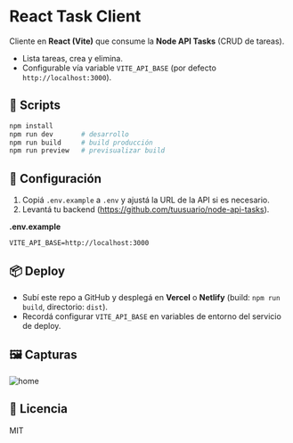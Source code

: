 # React Task Client

Cliente en **React (Vite)** que consume la **Node API Tasks** (CRUD de tareas).
- Lista tareas, crea y elimina.
- Configurable vía variable `VITE_API_BASE` (por defecto `http://localhost:3000`).

## 🚀 Scripts
```bash
npm install
npm run dev       # desarrollo
npm run build     # build producción
npm run preview   # previsualizar build
```

## 🔧 Configuración
1. Copiá `.env.example` a `.env` y ajustá la URL de la API si es necesario.
2. Levantá tu backend (https://github.com/tuusuario/node-api-tasks).

**.env.example**
```env
VITE_API_BASE=http://localhost:3000
```

## 📦 Deploy
- Subí este repo a GitHub y desplegá en **Vercel** o **Netlify** (build: `npm run build`, directorio: `dist`).
- Recordá configurar `VITE_API_BASE` en variables de entorno del servicio de deploy.

## 🖼️ Capturas
![home](./public/screenshot-home.png)

## 📝 Licencia
MIT